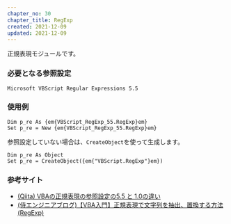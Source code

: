 ```yaml
---
chapter_no: 30
chapter_title: RegExp
created: 2021-12-09
updated: 2021-12-09
---
```

正規表現モジュールです。

### 必要となる参照設定
```syntax
Microsoft VBScript Regular Expressions 5.5
```

### 使用例
```:参照設定している場合
Dim p_re As {em{VBScript_RegExp_55.RegExp}em}
Set p_re = New {em{VBScript_RegExp_55.RegExp}em}
```
参照設定していない場合は、`CreateObject`を使って生成します。
```:参照設定していない場合
Dim p_re As Object
Set p_re = CreateObject({em{"VBScript.RegExp"}em})
```

### 参考サイト
- [(Qiita) VBAの正規表現の参照設定の5.5 と 1.0の違い](https://qiita.com/Q11Q/items/56db596629a124f94b7e)
- [(侍エンジニアブログ)【VBA入門】正規表現で文字列を抽出、置換する方法(RegExp)](https://www.sejuku.net/blog/33541)